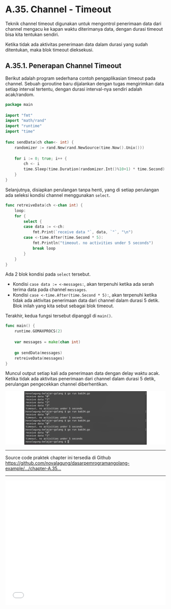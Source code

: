 # A.35. Channel - Timeout

Teknik channel timeout digunakan untuk mengontrol penerimaan data dari channel mengacu ke kapan waktu diterimanya data, dengan durasi timeout bisa kita tentukan sendiri.

Ketika tidak ada aktivitas penerimaan data dalam durasi yang sudah ditentukan, maka blok timeout dieksekusi.

## A.35.1. Penerapan Channel Timeout

Berikut adalah program sederhana contoh pengaplikasian timeout pada channel. Sebuah goroutine baru dijalankan dengan tugas mengirimkan data setiap interval tertentu, dengan durasi interval-nya sendiri adalah acak/random.

```go
package main

import "fmt"
import "math/rand"
import "runtime"
import "time"

func sendData(ch chan<- int) {
	randomizer := rand.New(rand.NewSource(time.Now().Unix()))

	for i := 0; true; i++ {
		ch <- i
		time.Sleep(time.Duration(randomizer.Int()%10+1) * time.Second)
	}
}
```

Selanjutnya, disiapkan perulangan tanpa henti, yang di setiap perulangan ada seleksi kondisi channel menggunakan `select`.

```go
func retreiveData(ch <-chan int) {
    loop:
    for {
        select {
        case data := <-ch:
            fmt.Print(`receive data "`, data, `"`, "\n")
        case <-time.After(time.Second * 5):
            fmt.Println("timeout. no activities under 5 seconds")
            break loop
        }
    }
}
```

Ada 2 blok kondisi pada `select` tersebut.

 - Kondisi `case data := <-messages:`, akan terpenuhi ketika ada serah terima data pada channel `messages`.
 - Kondisi `case <-time.After(time.Second * 5):`, akan terpenuhi ketika tidak ada aktivitas penerimaan data dari channel dalam durasi 5 detik. Blok inilah yang kita sebut sebagai blok timeout.

Terakhir, kedua fungsi tersebut dipanggil di `main()`.

```go
func main() {
	runtime.GOMAXPROCS(2)

	var messages = make(chan int)

	go sendData(messages)
	retreiveData(messages)
}
```

Muncul output setiap kali ada penerimaan data dengan delay waktu acak. Ketika tidak ada aktivitas penerimaan dari channel dalam durasi 5 detik, perulangan pengecekkan channel diberhentikan.

![Channel timeout](images/A_channel_timeout_1_channel_delay.png)

---

<div class="source-code-link">
    <div class="source-code-link-message">Source code praktek chapter ini tersedia di Github</div>
    <a href="https://github.com/novalagung/dasarpemrogramangolang-example/tree/master/chapter-A.35-channel-timeout">https://github.com/novalagung/dasarpemrogramangolang-example/.../chapter-A.35...</a>
</div>

---

<iframe src="partial/ebooks.html" width="100%" height="390px" frameborder="0" scrolling="no"></iframe>
